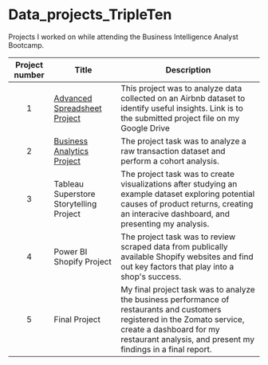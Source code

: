 # Data_projects_TripleTen
Projects I worked on while attending the Business Intelligence Analyst Bootcamp.


| Project number | Title | Description |
| :-----------: | ----------- |----------- |
| 1 | [Advanced Spreadsheet Project](https://docs.google.com/spreadsheets/d/1rsHuLdVmgi9OO6PunWKEcZ5Rmhg-VM9sNe1hvGbR6Eo/edit?usp=sharing)| This project was to analyze data collected on an Airbnb dataset to identify useful insights. Link is to the submitted project file on my Google Drive|
| 2 | [Business Analytics Project](https://docs.google.com/spreadsheets/d/1HE7bfLvWszNqjHay-ACUMfhYGHbHMrvsbC6aKs-Qwoc/edit?usp=sharing) | The project task was to analyze a raw transaction dataset and perform a cohort analysis. |
| 3 | Tableau Superstore Storytelling Project | The project task was to create visualizations after studying an example dataset exploring potential causes of product returns, creating an interacive dashboard, and presenting my analysis. |
| 4 | Power BI Shopify Project | The project task was to review scraped data from publically available Shopify websites and find out key factors that play into a shop's success.
| 5 | Final Project | My final project task was to analyze the business performance of restaurants and customers registered in the Zomato service, create a dashboard for my restaurant analysis, and present my findings in a final report.
